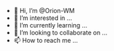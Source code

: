 - 👋 Hi, I’m @Orion-WM
- 👀 I’m interested in ...
- 🌱 I’m currently learning ...
- 💞️ I’m looking to collaborate on ...
- 📫 How to reach me ...

<!---
Orion-WM/Orion-WM is a ✨ special ✨ repository because its `README.md` (this file) appears on your GitHub profile.
You can click the Preview link to take a look at your changes.
--->

